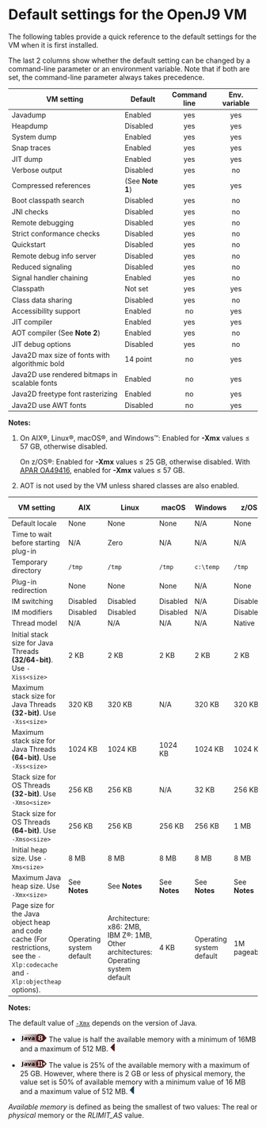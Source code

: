 <!--
* Copyright (c) 2017, 2020 IBM Corp. and others
*
* This program and the accompanying materials are made
* available under the terms of the Eclipse Public License 2.0
* which accompanies this distribution and is available at
* https://www.eclipse.org/legal/epl-2.0/ or the Apache
* License, Version 2.0 which accompanies this distribution and
* is available at https://www.apache.org/licenses/LICENSE-2.0.
*
* This Source Code may also be made available under the
* following Secondary Licenses when the conditions for such
* availability set forth in the Eclipse Public License, v. 2.0
* are satisfied: GNU General Public License, version 2 with
* the GNU Classpath Exception [1] and GNU General Public
* License, version 2 with the OpenJDK Assembly Exception [2].
*
* [1] https://www.gnu.org/software/classpath/license.html
* [2] http://openjdk.java.net/legal/assembly-exception.html
*
* SPDX-License-Identifier: EPL-2.0 OR Apache-2.0 OR GPL-2.0 WITH
* Classpath-exception-2.0 OR LicenseRef-GPL-2.0 WITH Assembly-exception
-->

# Default settings for the OpenJ9 VM

The following tables provide a quick reference to the default settings for the VM when it is first installed.

The last 2 columns show whether the default setting can be changed by a command-line parameter or an environment variable. Note that if both are set, the command-line parameter always takes precedence.


|  VM setting                    | Default                 | Command line                                                                           | Env. variable                                                                                  |
|--------------------------------|-------------------------|:--------------------------------------------------------------------------------------:|:----------------------------------------------------------------------------------------------:|
|Javadump                        |Enabled                  |<i class="fa fa-check" aria-hidden="true"></i><span class="sr-only">yes</span> |<i class="fa fa-check" aria-hidden="true"></i><span class="sr-only">yes</span> |
|Heapdump                        |Disabled                 |<i class="fa fa-check" aria-hidden="true"></i><span class="sr-only">yes</span> |<i class="fa fa-check" aria-hidden="true"></i><span class="sr-only">yes</span> |
|System dump                     |Enabled                  |<i class="fa fa-check" aria-hidden="true"></i><span class="sr-only">yes</span> |<i class="fa fa-check" aria-hidden="true"></i><span class="sr-only">yes</span> |
|Snap traces                     |Enabled                  |<i class="fa fa-check" aria-hidden="true"></i><span class="sr-only">yes</span> |<i class="fa fa-check" aria-hidden="true"></i><span class="sr-only">yes</span> |
|JIT dump                        |Enabled                  |<i class="fa fa-check" aria-hidden="true"></i><span class="sr-only">yes</span> |<i class="fa fa-check" aria-hidden="true"></i><span class="sr-only">yes</span> |
|Verbose output                  |Disabled                 |<i class="fa fa-check" aria-hidden="true"></i><span class="sr-only">yes</span> |  <i class="fa fa-times" aria-hidden="true"></i><span class="sr-only">no</span>  |                                                           
|Compressed references           |(See **Note 1**)         |<i class="fa fa-check" aria-hidden="true"></i><span class="sr-only">yes</span> |<i class="fa fa-check" aria-hidden="true"></i><span class="sr-only">yes</span> |
|Boot classpath search           |Disabled                 |<i class="fa fa-check" aria-hidden="true"></i><span class="sr-only">yes</span> |<i class="fa fa-times" aria-hidden="true"></i><span class="sr-only">no</span>   |                                                                                                
|JNI checks                      |Disabled                 |<i class="fa fa-check" aria-hidden="true"></i><span class="sr-only">yes</span> |<i class="fa fa-times" aria-hidden="true"></i><span class="sr-only">no</span>   |                                                                                                
|Remote debugging                |Disabled                 |<i class="fa fa-check" aria-hidden="true"></i><span class="sr-only">yes</span> | <i class="fa fa-times" aria-hidden="true"></i><span class="sr-only">no</span>   |                                                                                               
|Strict conformance checks       |Disabled                 |<i class="fa fa-check" aria-hidden="true"></i><span class="sr-only">yes</span> |<i class="fa fa-times" aria-hidden="true"></i><span class="sr-only">no</span>   |                                                                                                
|Quickstart                      |Disabled                 |<i class="fa fa-check" aria-hidden="true"></i><span class="sr-only">yes</span> |<i class="fa fa-times" aria-hidden="true"></i><span class="sr-only">no</span>   |                                                                                                
|Remote debug info server        |Disabled                 |<i class="fa fa-check" aria-hidden="true"></i><span class="sr-only">yes</span> | <i class="fa fa-times" aria-hidden="true"></i><span class="sr-only">no</span>   |                                                                                               
|Reduced signaling               |Disabled                 |<i class="fa fa-check" aria-hidden="true"></i><span class="sr-only">yes</span> | <i class="fa fa-times" aria-hidden="true"></i><span class="sr-only">no</span>   |                                                                                               
|Signal handler chaining         |Enabled                  |<i class="fa fa-check" aria-hidden="true"></i><span class="sr-only">yes</span> | <i class="fa fa-times" aria-hidden="true"></i><span class="sr-only">no</span>   |                                                                                               
|Classpath                       |Not set                  |<i class="fa fa-check" aria-hidden="true"></i><span class="sr-only">yes</span> |<i class="fa fa-check" aria-hidden="true"></i><span class="sr-only">yes</span> |
|Class data sharing              |Disabled                 |<i class="fa fa-check" aria-hidden="true"></i><span class="sr-only">yes</span> |<i class="fa fa-times" aria-hidden="true"></i><span class="sr-only">no</span>   |                                                                                              
|Accessibility support           |Enabled                  |<i class="fa fa-times" aria-hidden="true"></i><span class="sr-only">no</span>  |<i class="fa fa-check" aria-hidden="true"></i><span class="sr-only">yes</span> |
|JIT compiler                    |Enabled                  |<i class="fa fa-check" aria-hidden="true"></i><span class="sr-only">yes</span> |<i class="fa fa-check" aria-hidden="true"></i><span class="sr-only">yes</span> |
|AOT compiler (See **Note 2**)   |Enabled                  |<i class="fa fa-check" aria-hidden="true"></i><span class="sr-only">yes</span> |<i class="fa fa-times" aria-hidden="true"></i><span class="sr-only">no</span>   |                                                                                                
|JIT debug options               |Disabled                 |<i class="fa fa-check" aria-hidden="true"></i><span class="sr-only">yes</span> |<i class="fa fa-times" aria-hidden="true"></i><span class="sr-only">no</span>   |                                                                                                
|Java2D max size of fonts with algorithmic bold | 14 point |<i class="fa fa-times" aria-hidden="true"></i><span class="sr-only">no</span>  |<i class="fa fa-check" aria-hidden="true"></i><span class="sr-only">yes</span> |
|Java2D use rendered bitmaps in scalable fonts  | Enabled  | <i class="fa fa-times" aria-hidden="true"></i><span class="sr-only">no</span> |<i class="fa fa-check" aria-hidden="true"></i><span class="sr-only">yes</span> |
|Java2D freetype font rasterizing|Enabled                  | <i class="fa fa-times" aria-hidden="true"></i><span class="sr-only">no</span> |<i class="fa fa-check" aria-hidden="true"></i><span class="sr-only">yes</span> |
|Java2D use AWT fonts            |Disabled                 | <i class="fa fa-times" aria-hidden="true"></i><span class="sr-only">no</span> |<i class="fa fa-check" aria-hidden="true"></i><span class="sr-only">yes</span> |

<i class="fa fa-pencil-square-o" aria-hidden="true"></i> **Notes:**

1. On AIX&reg;, Linux&reg;, macOS&reg;, and Windows&trade;: Enabled for **-Xmx** values &le; 57 GB, otherwise disabled.</p>

    On z/OS&reg;: Enabled for **-Xmx** values &le; 25 GB, otherwise disabled. With [APAR OA49416](https://www.ibm.com/support/docview.wss?uid=isg1OA49416), enabled for **-Xmx** values &le; 57 GB.

2. AOT is not used by the VM unless shared classes are also enabled.




|VM setting                                                    |AIX       |Linux    |macOS      |Windows          |z/OS      | Command line           | Env. variable          |
|--------------------------------------------------------------|----------|---------|----------|-----------------|----------|------------------------|------------------------|
|Default locale                                                |None      |None      |None     |N/A              |None      | <i class="fa fa-times" aria-hidden="true"></i><span class="sr-only">no</span> |<i class="fa fa-check" aria-hidden="true"></i><span class="sr-only">yes</span>|
|Time to wait before starting plug-in                          |N/A       |Zero      |N/A       |N/A              |N/A       | <i class="fa fa-times" aria-hidden="true"></i><span class="sr-only">no</span> |<i class="fa fa-check" aria-hidden="true"></i><span class="sr-only">yes</span>|
|Temporary directory                                           |`/tmp`    |`/tmp`    |`/tmp`    |`c:\temp`        |`/tmp`    | <i class="fa fa-times" aria-hidden="true"></i><span class="sr-only">no</span> |<i class="fa fa-check" aria-hidden="true"></i><span class="sr-only">yes</span>|
|Plug-in redirection                                           |None      |None      |None      |N/A              |None      | <i class="fa fa-times" aria-hidden="true"></i><span class="sr-only">no</span> |<i class="fa fa-check" aria-hidden="true"></i><span class="sr-only">yes</span>|
|IM switching                                                  |Disabled  |Disabled  |Disabled  |N/A              |Disabled  | <i class="fa fa-times" aria-hidden="true"></i><span class="sr-only">no</span> |<i class="fa fa-check" aria-hidden="true"></i><span class="sr-only">yes</span>|
|IM modifiers                                                  |Disabled  |Disabled  |Disabled  |N/A              |Disabled  | <i class="fa fa-times" aria-hidden="true"></i><span class="sr-only">no</span> |<i class="fa fa-check" aria-hidden="true"></i><span class="sr-only">yes</span>|
|Thread model                                                  |N/A       |N/A       |N/A       |N/A              |Native    | <i class="fa fa-times" aria-hidden="true"></i><span class="sr-only">no</span> |<i class="fa fa-check" aria-hidden="true"></i><span class="sr-only">yes</span>|
|Initial stack size for Java Threads **(32/64-bit)**. Use `-Xiss<size>`        |2 KB      |2 KB      |2 KB             |2 KB             |2 KB      |<i class="fa fa-check" aria-hidden="true"></i><span class="sr-only">yes</span>| <i class="fa fa-times" aria-hidden="true"></i><span class="sr-only">no</span> |
|Maximum stack size for Java Threads **(32-bit)**. Use `-Xss<size>`  |320 KB    |320 KB    |N/A              |320 KB           |320 KB    |<i class="fa fa-check" aria-hidden="true"></i><span class="sr-only">yes</span>| <i class="fa fa-times" aria-hidden="true"></i><span class="sr-only">no</span> |
|Maximum stack size for Java Threads **(64-bit)**. Use `-Xss<size>`  |1024 KB   |1024 KB   |1024 KB          |1024 KB          |1024 KB   |<i class="fa fa-check" aria-hidden="true"></i><span class="sr-only">yes</span>| <i class="fa fa-times" aria-hidden="true"></i><span class="sr-only">no</span> |
|Stack size for OS Threads **(32-bit)**. Use `-Xmso<size>`           |256 KB    |256 KB    |N/A              |32 KB            |256 KB    |<i class="fa fa-check" aria-hidden="true"></i><span class="sr-only">yes</span>| <i class="fa fa-times" aria-hidden="true"></i><span class="sr-only">no</span> |
|Stack size for OS Threads **(64-bit)**. Use `-Xmso<size>`           |256 KB    |256 KB    |256 KB           |256 KB           |1 MB      |<i class="fa fa-check" aria-hidden="true"></i><span class="sr-only">yes</span>| <i class="fa fa-times" aria-hidden="true"></i><span class="sr-only">no</span> |
|Initial heap size. Use `-Xms<size>`                           |8 MB      |8 MB      |8 MB             |8 MB             |8 MB      |<i class="fa fa-check" aria-hidden="true"></i><span class="sr-only">yes</span>| <i class="fa fa-times" aria-hidden="true"></i><span class="sr-only">no</span> |
|Maximum Java heap size. Use `-Xmx<size>`                      |See **Notes**|See **Notes**|See **Notes**|See **Notes**|See **Notes**|<i class="fa fa-check" aria-hidden="true"></i><span class="sr-only">yes</span>| <i class="fa fa-times" aria-hidden="true"></i><span class="sr-only">no</span> |
|Page size for the Java object heap and code cache (For restrictions, see the `-Xlp:codecache` and `-Xlp:objectheap` options).|Operating system default                                                           |Architecture: x86: 2MB, IBM Z&reg;: 1MB, Other architectures: Operating system default |4 KB        | Operating system default | 1M pageable | <i class="fa fa-check" aria-hidden="true"></i><span class="sr-only">yes</span>  | <i class="fa fa-times" aria-hidden="true"></i><span class="sr-only">no</span>                                                                                                                                                                                                                                                                            


<i class="fa fa-pencil-square-o" aria-hidden="true"></i> **Notes:**

The default value of [`-Xmx`](xms.md) depends on the version of Java.

- ![Start of content that applies only to Java 8 (LTS)](cr/java8.png) The value is half the available memory with a minimum of 16MB and a maximum of 512 MB. ![End of content that applies only to Java 8 (LTS)](cr/java_close_lts.png)


- ![Start of content that applies only to Java 11 and later](cr/java11plus.png) The value is 25% of the available memory with a maximum of 25 GB. However, where there is 2 GB or less of physical memory, the value set is 50% of available memory with a minimum value of 16 MB and a maximum value of 512 MB. ![End of content that applies only to Java 11 and later](cr/java_close.png)

*Available memory* is defined as being the smallest of two values: The real or *physical* memory or the *RLIMIT_AS* value.
